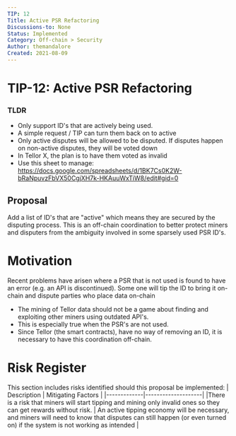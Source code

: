 ```yaml
---
TIP: 12
Title: Active PSR Refactoring
Discussions-to: None
Status: Implemented
Category: Off-chain > Security
Author: themandalore
Created: 2021-08-09
---
```


# TIP-12: Active PSR Refactoring

### TLDR
* Only support ID's that are actively being used. 
* A simple request / TIP can turn them back on to active
* Only active disputes will be allowed to be disputed.  If disputes happen on non-active disputes, they will be voted down
* In Tellor X, the plan is to have them voted as invalid
* Use this sheet to manage: https://docs.google.com/spreadsheets/d/1BK7Cs0K2W-bRaNpuvzFbVX50CgjXH7k-HKAuuWxTiW8/edit#gid=0

## Proposal
Add a list of ID's that are "active" which means they are secured by the disputing process.  This is an off-chain coordination to better protect miners and disputers from the ambiguity involved in some sparsely used PSR ID's. 


# Motivation
Recent problems have arisen where a PSR that is not used is found to have an error (e.g. an API is discontinued).  Some one will tip the ID to bring it on-chain and dispute parties who place data on-chain
 * The mining of Tellor data should not be a game about finding and exploiting other miners using outdated API's.  
 * This is especially true when the PSR's are not used.  
 * Since Tellor (the smart contracts), have no way of removing an ID, it is necessary to have this coordination off-chain. 

# Risk Register
This section includes risks identified should this proposal be implemented:
| Description | Mitigating Factors |
|-------------|--------------------|
|There is a risk that miners will start tipping and mining only invalid ones so they can get rewards without risk. | An active tipping economy will be necessary, and miners will need to know that disputes can still happen (or even turned on) if the system is not working as intended |

